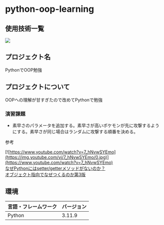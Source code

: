 # python-oop-learning
## 使用技術一覧
<img src="https://img.shields.io/badge/-Python-F2C63C.svg?logo=python&style=for-the-badge">

## プロジェクト名
PythonでOOP勉強

## プロジェクトについて
OOPへの理解が甘すぎたので改めてPythonで勉強

### 演習課題
- 素早さのパラメータを追加する。素早さが高いポケモンが先に攻撃するようにする。素早さが同じ場合はランダムに攻撃する順番を決める。

<p>参考</p>

[![https://www.youtube.com/watch?v=7_hNvwSYEmo](https://img.youtube.com/vi/7_hNvwSYEmo/0.jpg)](https://www.youtube.com/watch?v=7_hNvwSYEmo)
<br>
[なぜPythonにはsetter/getterメソッドがないのか？](https://qiita.com/tetsuro731/items/e6b1a28f3e9b6b158fb9)
<br>
[オブジェクト指向でなぜつくるのか第3版](https://amzn.asia/d/hNiANSl)

## 環境
| 言語・フレームワーク  | バージョン  |
| --------------------- |--------|
| Python                | 3.11.9 |

